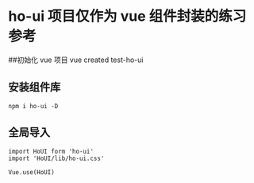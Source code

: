 # ho-ui 项目仅作为 vue 组件封装的练习参考

##初始化 vue 项目
    vue created test-ho-ui

## 安装组件库
    npm i ho-ui -D

## 全局导入
    import HoUI form 'ho-ui'
    import 'HoUI/lib/ho-ui.css'

    Vue.use(HoUI)
